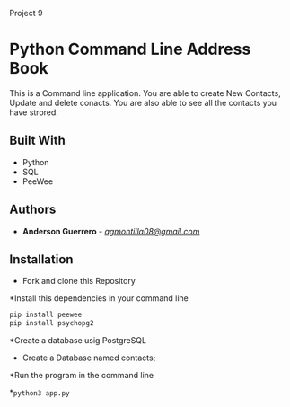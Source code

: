 Project 9
# Python Command Line Address Book

This is a Command line application.
You are able to create New Contacts, Update and delete conacts.
You are also able to see all the contacts you have strored.

## Built With

* Python
* SQL
* PeeWee

## Authors

* **Anderson Guerrero** - *agmontilla08@gmail.com* 

## Installation

* Fork and clone this Repository

*Install this dependencies in your command line
```bash
pip install peewee
pip install psychopg2
```
*Create a database usig PostgreSQL 
* Create a Database named contacts;

*Run the program in the command line

*```python3 app.py```




